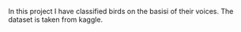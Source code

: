 In this project I have classified birds on the basisi of their voices. The dataset is taken from kaggle.
